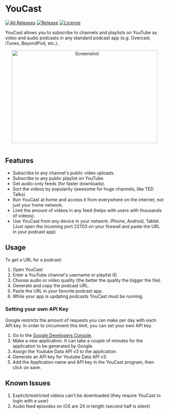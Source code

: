 YouCast
=======

[![All Releases](https://img.shields.io/github/downloads/i3arnon/YouCast/total.svg)](https://github.com/i3arnon/YouCast/releases)
[![Release](https://img.shields.io/github/release/i3arnon/YouCast.svg)](https://github.com/i3arnon/YouCast/releases)
[![License](https://img.shields.io/github/license/i3arnon/YouCast.svg)](LICENSE)

YouCast allows you to subscribe to channels and playlists on YouTube as video and audio podcasts in any standard podcast app (e.g. Overcast, iTunes, BeyondPod, etc.).

<p align="center"><img style="display: block; margin-left: auto; margin-right: auto;" src="https://raw.githubusercontent.com/I3arnon/YouCast/master/src/Screenshot.PNG" alt="Screenshot" width="463" height="295" /></p>

<p align="center"><a href="http://www.paypal.com/cgi-bin/webscr?cmd=_s-xclick&amp;hosted_button_id=B8VLNS5S6UBEE"><img style="display: block; margin-left: auto; margin-right: auto;" src="http://www.paypalobjects.com/en_US/i/btn/btn_donateCC_LG_global.gif" alt="" /></a></p>

## Features
 - Subscribe to any channel's public video uploads.
 - Subscribe to any public playlist on YouTube.
 - Get audio-only feeds (for faster downloads).
 - Sort the videos by popularity (awesome for huge channels, like TED Talks)
 - Run YouCast at home and access it from everywhere on the internet, not just your home network.
 - Limit the amount of videos in any feed (helps with users with thousands of videos).
 - Use YouCast from any device in your network: iPhone, Android, Tablet. (Just open the incoming port 22703 on your firewall and paste the URL in your podcast app)

## Usage
To get a URL for a podcast:

1. Open YouCast
1. Enter a YouTube channel's username or playlist ID.
1. Choose audio or video quality (the better the quality the bigger the file).
1. Generate and copy the podcast URL.
1. Paste the URL in your favorite podcast app.
1. While your app is updating podcasts YouCast must be running.

### Setting your own API Key
Google restricts the amount of requests you can make per day with each API key. In order to circumvent this limit, you can set your own API key.

1. Go to the [Google Developers Console](https://console.developers.google.com/).
2. Make a new application. It can take a couple of minutes for the application to be generated by Google.
3. Assign the Youtube Data API v3 to the application.
4. Generate an API key for Youtube Data API v3.
5. Add the Application name and API key in the YouCast program, then click on save.

## Known Issues

1. Explicit/restricted videos can't be downloaded (they require YouCast to login with a user)
1. Audio feed episodes on iOS are 2X in length (second half is silent)
